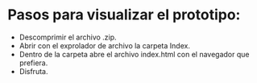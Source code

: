 # Pasos para visualizar el prototipo:

- Descomprimir el archivo .zip.
- Abrir con el exprolador de archivo la carpeta Index.
- Dentro de la carpeta abre el archivo index.html con el navegador que prefiera.
- Disfruta.

